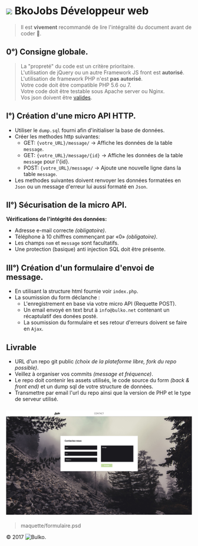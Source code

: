 # ![](asset/logoBulko.png) BkoJobs Développeur web

> Il est **vivement** recommandé de lire l'intégralité du document avant de coder 🦄.

## 0°) Consigne globale.

>	La "propreté" du code est un critère prioritaire.   
>	L'utilisation de jQuery ou un autre Framework JS front est **autorisé**.   
>	L'utilisation de framework PHP  n'est **pas autorisé**.   
>	Votre code doit être compatible PHP 5.6 ou 7.   
>	Votre code doit être testable sous Apache server ou Nginx.   
>	Vos json doivent être [valides](https://jsonlint.com/).   

## I°) Création d'une micro API HTTP.

* Utiliser le `dump.sql` fourni afin d'initialiser la base de données.
* Créer les methodes http suivantes:
	- GET: `{votre_URL}/message/` -> Affiche les données de la table `message`.
	- GET: `{votre_URL}/message/{id}`  -> Affiche les données de la table `message` pour l'{id}.
	- POST: `{votre_URL}/message/` -> Ajoute une nouvelle ligne dans la table `message`.
* Les methodes suivantes doivent renvoyer les données formatées en `Json` ou un message d'erreur lui aussi formaté en `Json`.

## II°) Sécurisation de la micro API.

**Vérifications de l'intégrité des données:**
* Adresse e-mail correcte *(obligatoire)*.
* Téléphone à 10 chiffres commençant par «0» *(obligatoire)*.
* Les champs `nom` et `message` sont facultatifs.
* Une protection (basique) anti injection SQL doit être présente.

## III°) Création d'un formulaire d'envoi de message.

* En utilisant la structure html fournie voir `index.php`.
* La soumission du form déclanche : 
	- L'enregistrement en base via votre micro API (Requette POST).
	- Un email envoyé en text brut à `info@bulko.net` contenant un récaptulatif des donées posté.
	- La soumission du formulaire et ses retour d'erreurs doivent se faire en `Ajax`.

## Livrable

* URL d'un repo git public *(choix de la plateforme libre, fork du repo possible)*.
* Veillez à organiser vos commits *(message et fréquence)*.
* Le repo doit contenir les assets utilisés, le code source du form *(back & front end)* et un dump sql de votre structure de données.
* Transmettre par email l'url du repo ainsi que la version de PHP et le type de serveur utilisé. 

### ![](maquette/formulaire.jpg)

>	maquette/formulaire.psd

© 2017 ![Bulko](asset/logoBulko.png).

